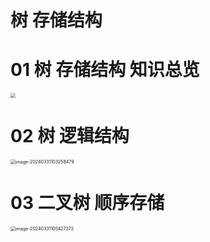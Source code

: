# 树 存储结构



# 01 树 存储结构 知识总览

<img src="https://cvp.oss-cn-shanghai.aliyuncs.com/picgo/202403310947412.png" style="zoom:50%;" />

# 02 树 逻辑结构

<img src="https://cvp.oss-cn-shanghai.aliyuncs.com/picgo/202403311032692.png" alt="image-20240331103258479" style="zoom:50%;" />



# 03 二叉树 顺序存储

<img src="https://cvp.oss-cn-shanghai.aliyuncs.com/picgo/202403311054506.png" alt="image-20240331105427372" style="zoom:50%;" />
